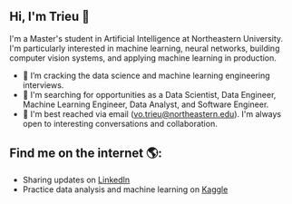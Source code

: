 ## Hi, I'm Trieu 👋
	
I'm a Master's student in Artificial Intelligence at Northeastern University. I'm particularly interested in machine learning, neural networks, building computer vision systems, and applying machine learning in production.
	
* 🌱 I’m cracking the data science and machine learning engineering interviews.
* 💼 I'm searching for opportunities as a Data Scientist, Data Engineer, Machine Learning Engineer, Data Analyst, and Software Engineer.
* 📧 I'm best reached via email (vo.trieu@northeastern.edu). I'm always open to interesting conversations and collaboration.

## Find me on the internet 🌎:
* Sharing updates on [LinkedIn](https://www.linkedin.com/in/trieuhaivo/)
* Practice data analysis and machine learning on [Kaggle](https://www.kaggle.com/vhtrieu/code)
